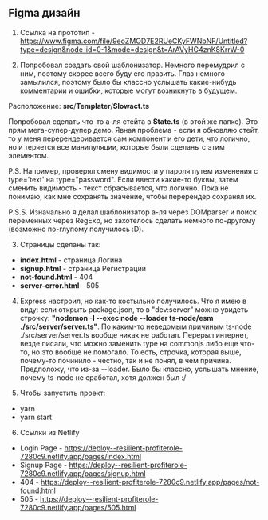 ## Figma дизайн

1. Ссылка на прототип - https://www.figma.com/file/9eoZMOD7E2RUeCKyFWNbNF/Untitled?type=design&node-id=0-1&mode=design&t=ArAVyHG4znK8KrrW-0

2. Попробовал создать свой шаблонизатор. Немного перемудрил с ним, поэтому скорее всего буду его править. Глаз немного замылился, поэтому было бы классно услышать какие-нибудь комментарии и ошибки, которые могут возникнуть в будущем.

Расположение:
**src**/**Templater**/**Slowact.ts**

Попробовал сделать что-то а-ля стейта в **State.ts** (в этой же папке). Это прям мега-супер-дупер демо.
Явная проблема - если я обновляю стейт, то у меня перерендеривается сам компонент и его дети, что логично, но и теряется все манипуляции, которые были сделаны с этим элементом.

P.S. Например, проверял смену видимости у пароля путем изменения с type='text' на type="password". Если ввести какие-то буквы, затем сменить видимость - текст сбрасывается, что логично. Пока не понимаю, как мне сохранять значение, чтобы перерендер сохранял их.

P.S.S. Изначально я делал шаблонизатор а-ля через DOMparser и поиск переменных через RegExp, но захотелось сделать немного по-другому (возможно по-глупому получилось :D).

3. Страницы сделаны так:
- **index.html** - страница Логина
- **signup.html** - страница Регистрации
- **not-found.html** - 404
- **server-error.html** - 505

4. Express настроил, но как-то костыльно получилось.
Что я имею в виду: если открыть package.json, то в "dev:server" можно увидеть строчку: **"nodemon -I --exec node --loader ts-node/esm ./src/server/server.ts"**. По каким-то неведомым причиным ts-node ./src/server/server.ts вообще никак не работал. Перерыл интернет, везде писали, что можно заменить type на commonjs либо еще что-то, но это вообще не помогало. То есть, строчка, которая выше, почему-то починило - честно, так и не понял, в чем причина. Предположу, что из-за --loader. Было бы классно, услышать мнение, почему ts-node не сработал, хотя должен был :/

5. Чтобы запустить проект:
- yarn
- yarn start 

6. Ссылки из Netlify
- Login Page - https://deploy--resilient-profiterole-7280c9.netlify.app/pages/index.html
- Signup Page - https://deploy--resilient-profiterole-7280c9.netlify.app/pages/signup.html
- 404 - https://deploy--resilient-profiterole-7280c9.netlify.app/pages/not-found.html
- 505 - https://deploy--resilient-profiterole-7280c9.netlify.app/pages/505.html
